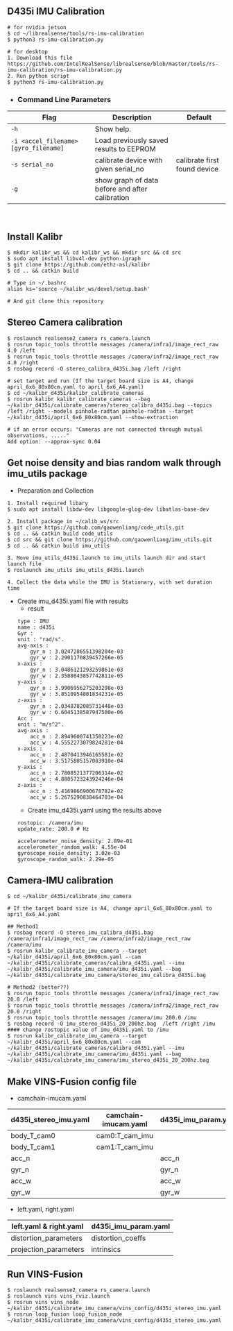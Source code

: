 ## D435i IMU Calibration

```
# for nvidia jetson
$ cd ~/librealsense/tools/rs-imu-calibration
$ python3 rs-imu-calibration.py

# for desktop
1. Download this file
https://github.com/IntelRealSense/librealsense/blob/master/tools/rs-imu-calibration/rs-imu-calibration.py
2. Run python script
$ python3 rs-imu-calibration.py
```

* ### Command Line Parameters

|Flag   |Description   |Default|
|-----|---|---|
|`-h `|Show help. ||
|`-i <accel_filename> [gyro_filename]`| Load previously saved results to EEPROM| |
|`-s serial_no`| calibrate device with given serial_no| calibrate first found device|
|`-g `|show graph of data before and after calibration| ||
<br>

## Install Kalibr

```
$ mkdir kalibr_ws && cd kalibr_ws && mkdir src && cd src
$ sudo apt install libv4l-dev python-igraph
$ git clone https://github.com/ethz-asl/kalibr
$ cd .. && catkin build

# Type in ~/.bashrc
alias ks='source ~/kalibr_ws/devel/setup.bash'

# And git clone this repository
```

## Stereo Camera calibration
```
$ roslaunch realsense2_camera rs_camera.launch
$ rosrun topic_tools throttle messages /camera/infra1/image_rect_raw 4.0 /left
$ rosrun topic_tools throttle messages /camera/infra2/image_rect_raw 4.0 /right
$ rosbag record -O stereo_calibra_d435i.bag /left /right

# set target and run (If the target board size is A4, change april_6x6_80x80cm.yaml to april_6x6_A4.yaml)
$ cd ~/kalibr_d435i/kalibr_calibrate_cameras
$ rosrun kalibr kalibr_calibrate_cameras --bag ~/kalibr_d435i/calibrate_cameras/stereo_calibra_d435i.bag --topics /left /right --models pinhole-radtan pinhole-radtan --target ~/kalibr_d435i/april_6x6_80x80cm.yaml --show-extraction

# if an error occurs: "Cameras are not connected through mutual observations, ....."
Add option: --approx-sync 0.04
```

## Get noise density and bias random walk through imu_utils package
- Preparation and Collection
```
1. Install required libary
$ sudo apt install libdw-dev libgoogle-glog-dev libatlas-base-dev

2. Install package in ~/calib_ws/src
$ git clone https://github.com/gaowenliang/code_utils.git
$ cd .. && catkin build code_utils
$ cd src && git clone https://github.com/gaowenliang/imu_utils.git
$ cd .. && catkin build imu_utils

3. Move imu_utils_d435i.launch to imu_utils launch dir and start launch file
$ roslaunch imu_utils imu_utils_d435i.launch

4. Collect the data while the IMU is Stationary, with set duration time
```
- Create imu_d435i.yaml file with results
    - result 
    ```
    type : IMU
    name : d435i
    Gyr :
    unit : "rad/s".
    avg-axis :
        gyr_n : 3.0247286551398204e-03
        gyr_w : 2.2901170839457266e-05
    x-axis :
        gyr_n : 3.0486121293259861e-03
        gyr_w : 2.3588043857742811e-05
    y-axis :
        gyr_n : 3.9906956275203298e-03
        gyr_w : 3.8510954801834231e-05
    z-axis :
        gyr_n : 2.0348782085731448e-03
        gyr_w : 6.6045138587947500e-06
    Acc :
    unit : "m/s^2".
    avg-axis :
        acc_n : 2.8949600741350223e-02
        acc_w : 4.5552273079824281e-04
    x-axis :
        acc_n : 2.4870413946165581e-02
        acc_w : 3.5175805157083910e-04
    y-axis :
        acc_n : 2.7808521377206314e-02
        acc_w : 4.8805723243924246e-04
    z-axis :
        acc_n : 3.4169866900678782e-02
        acc_w : 5.2675290838464703e-04
    ```
    - Create imu_d435i.yaml using the results above
    ```
    rostopic: /camera/imu
    update_rate: 200.0 # Hz
    
    accelerometer_noise_density: 2.89e-01
    accelerometer_random_walk: 4.55e-04 
    gyroscope_noise_density: 3.02e-03
    gyroscope_random_walk: 2.29e-05
    ```


## Camera-IMU calibration
```
$ cd ~/kalibr_d435i/calibrate_imu_camera

# If the target board size is A4, change april_6x6_80x80cm.yaml to april_6x6_A4.yaml

## Method1
$ rosbag record -O stereo_imu_calibra_d435i.bag /camera/infra1/image_rect_raw /camera/infra2/image_rect_raw /camera/imu
$ rosrun kalibr_calibrate_imu_camera --target ~/kalibr_d435i/april_6x6_80x80cm.yaml --cam ~/kalibr_d435i/calibrate_cameras/calibra_d435i.yaml --imu ~/kalibr_d435i/calibrate_imu_camera/imu_d435i.yaml --bag ~/kalibr_d435i/calibrate_imu_camera/stereo_imu_calibra_d435i.bag

# Method2 (better??)
$ rosrun topic_tools throttle messages /camera/infra1/image_rect_raw 20.0 /left
$ rosrun topic_tools throttle messages /camera/infra2/image_rect_raw 20.0 /right
$ rosrun topic_tools throttle messages /camera/imu 200.0 /imu
$ rosbag record -O imu_stereo_d435i_20_200hz.bag  /left /right /imu
#### change rostopic value of imu_d435i.yaml to /imu
$ rosrun kalibr_calibrate_imu_camera --target ~/kalibr_d435i/april_6x6_80x80cm.yaml --cam ~/kalibr_d435i/calibrate_cameras/calibra_d435i.yaml --imu ~/kalibr_d435i/calibrate_imu_camera/imu_d435i.yaml --bag ~/kalibr_d435i/calibrate_imu_camera/imu_stereo_d435i_20_200hz.bag
```

## Make VINS-Fusion config file
- camchain-imucam.yaml

| d435i_stereo_imu.yaml | camchain-imucam.yaml | d435i_imu_param.yaml |
|-----|---|---|
|body_T_cam0|cam0:T_cam_imu||
|body_T_cam1|cam1:T_cam_imu||
|acc_n||acc_n|
|gyr_n||gyr_n|
|acc_w||acc_w|
|gyr_w||gyr_w|

- left.yaml, right.yaml

| left.yaml & right.yaml | d435i_imu_param.yaml |
|-----|---|
|distortion_parameters|distortion_coeffs|
|projection_parameters|intrinsics|

## Run VINS-Fusion
```
$ roslaunch realsense2_camera rs_camera.launch
$ roslaunch vins vins_rviz.launch
$ rosrun vins vins_node ~/kalibr_d435i/calibrate_imu_camera/vins_config/d435i_stereo_imu.yaml 
$ rosrun loop_fusion loop_fusion_node ~/kalibr_d435i/calibrate_imu_camera/vins_config/d435i_stereo_imu.yaml 
```